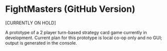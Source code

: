# FightMasters (GitHub Version)

[CURRENTLY ON HOLD]

A prototype of a 2 player turn-based strategy card game currently in development. 
Current plan for this prototype is local co-op only and no GUI; output is generated in the console.
